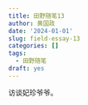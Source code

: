 ```yaml
---
title: 田野随笔13
author: 黄国政
date: '2024-01-01'
slug: field-essay-13
categories: []
tags:
  - 田野随笔
draft: yes
---
```


访谈妃珍爷爷。